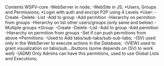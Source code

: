 Contents
	WSPV-core
		-WebServer in node;
		-WebSite in JS;
		*Users, Groups and Permissions;
		*Login with auth and encript P2P using 4 Levels
		*User:
			-Create
			-Delete
			-List
			-Add to group
			-Add permition
			-Hierarchy on permition from groups
			-Hierarchy on list other users/groups (only same and below)
			-Multiple groups
		*Group:
			-Create
			-Delete
			-List
			-Add to group
			-Add permition
			-Hierarchy on permition from groups
			-Set if can push permitions from above
		*Permitions:
			-Used to Add tabs/sub-tabs/sub-sub-tabs;
			-(SV) used only in the WebServer to execute actions in the Database;
			-(VIEW) used to grant visualization on tabs/sub.../buttons (some depends on (SV) to work well)
			-(ADM) Only Admins can have this permitions, used to use Global Lists and Executions;